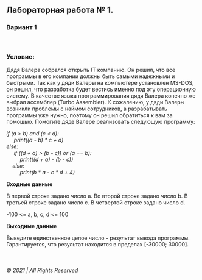 ## Лабораторная работа № 1. 
### Вариант 1


&nbsp;
### __Условие__:  
Дядя Валера собрался открыть IT компанию. Он решил, что все программы в его компании должны быть самыми надежными и быстрыми. Так как у дяди Валеры на компьютере установлен MS-DOS, он решил, что разработка будет вестись именно под эту операционную систему. В качестве языка программирования дядя Валера конечно же выбрал ассемблер (Turbo Assembler).
К сожалению, у дяди Валеры возникли проблемы с наймом сотрудников, а разрабатывать программы уже нужно, поэтому он решил обратиться к вам за помощью.
Помогите дяде Валере реализовать следующую программу:

_if (a > b) and (c < d):  
&nbsp;&nbsp;&nbsp;&nbsp;&nbsp;print((a - b) * c + d)  
else:    
&nbsp;&nbsp;&nbsp;&nbsp;&nbsp;if ((d + a) > (b - c)) or (a == b):  
&nbsp;&nbsp;&nbsp;&nbsp;&nbsp;&nbsp;&nbsp;&nbsp;&nbsp;print((d + a) - (b - c))  
&nbsp;&nbsp;&nbsp;&nbsp;else:  
&nbsp;&nbsp;&nbsp;&nbsp;&nbsp;&nbsp;&nbsp;&nbsp;&nbsp;print(b * a - c * d + 4)_  

__Входные данные__

В первой строке задано число a. Во второй строке задано число b. В третьей строке задано число c. В четвертой строке задано число d.

-100 <= a, b, c, d <= 100


__Выходные данные__

Выведите единственное целое число - результат вывода программы. Гарантируется, что результат находится в пределах [-30000; 30000].


&nbsp;  
###### © 2021  | All Rights Reserved
